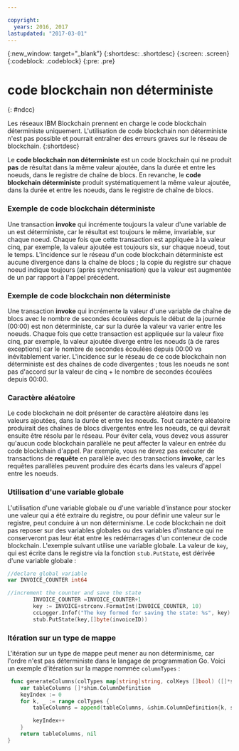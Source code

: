 ```yaml
---

copyright:
  years: 2016, 2017
lastupdated: "2017-03-01"
---
```


{:new_window: target="_blank"}
{:shortdesc: .shortdesc}
{:screen: .screen}
{:codeblock: .codeblock}
{:pre: .pre}

# code blockchain non déterministe
{: #ndcc}


Les réseaux IBM Blockchain prennent en charge le code blockchain déterministe uniquement. L'utilisation de code blockchain non déterministe n'est pas possible et pourrait entraîner des erreurs graves sur le réseau de blockchain.
{:shortdesc}

Le **code blockchain non déterministe** est un code blockchain qui ne produit **pas** de résultat dans la même valeur ajoutée, dans la durée et entre les noeuds, dans le registre de chaîne de blocs. En revanche, le **code blockchain déterministe** produit systématiquement la même valeur ajoutée, dans la durée et entre les noeuds, dans le registre de chaîne de blocs.

### Exemple de code blockchain déterministe
Une transaction **invoke** qui incrémente toujours la valeur d'une variable de un est déterministe, car le résultat est toujours le même, invariable, sur chaque noeud. Chaque fois que cette transaction est appliquée à la valeur cinq, par exemple, la valeur ajoutée est toujours six, sur chaque noeud, tout le temps. L'incidence sur le réseau d'un code blockchain déterministe est aucune divergence dans la chaîne de blocs ; la copie du registre sur chaque noeud indique toujours (après synchronisation) que la valeur est augmentée de un par rapport à l'appel précédent.

### Exemple de code blockchain non déterministe
Une transaction **invoke** qui incrémente la valeur d'une variable de chaîne de blocs avec le nombre de secondes écoulées depuis le début de la journée (00:00) est non déterministe, car sur la durée la valeur va varier entre les noeuds. Chaque fois que cette transaction est appliquée sur la valeur fixe cinq, par exemple, la valeur ajoutée diverge entre les noeuds (à de rares exceptions) car le nombre de secondes écoulées depuis 00:00 va inévitablement varier. L'incidence sur le réseau de ce code blockchain non déterministe est des chaînes de code divergentes ; tous les noeuds ne sont pas d'accord sur la valeur de cinq + le nombre de secondes écoulées depuis 00:00.

### Caractère aléatoire
Le code blockchain ne doit présenter de caractère aléatoire dans les valeurs ajoutées, dans la durée et entre les noeuds. Tout caractère aléatoire produirait des chaînes de blocs divergentes entre les noeuds, ce qui devrait ensuite être résolu par le réseau. Pour éviter cela, vous devez vous assurer qu'aucun code blockchain parallèle ne peut affecter la valeur en entrée du code blockchain d'appel. Par exemple, vous ne devez pas exécuter de transactions de **requête** en parallèle avec des transactions **invoke**, car les requêtes parallèles peuvent produire des écarts dans les valeurs d'appel entre les noeuds.

### Utilisation d'une variable globale
L'utilisation d'une variable globale ou d'une variable d'instance pour stocker une valeur qui a été extraire du registre, ou pour définir une valeur sur le registre, peut conduire à un non déterminisme. Le code blockchain ne doit pas reposer sur des variables globales ou des variables d'instance qui ne conserveront pas leur état entre les redémarrages d'un conteneur de code blockchain. L'exemple suivant utilise une variable globale. La valeur de `key`, qui est écrite dans le registre via la fonction `stub.PutState`, est dérivée d'une variable globale :

```go
//declare global variable
var INVOICE_COUNTER int64

//increment the counter and save the state
		INVOICE_COUNTER =INVOICE_COUNTER+1
		key := INVOICE+strconv.FormatInt(INVOICE_COUNTER, 10)
		ccLogger.Infof("The key formed for saving the state: %s", key)
		stub.PutState(key,[]byte(invoiceID))
```

### Itération sur un type de mappe
L'itération sur un type de mappe peut mener au non déterminisme, car l'ordre n'est pas déterministe dans le langage de programmation Go. Voici un exemple d'itération sur la mappe nommée `columnTypes` :

```go
 func generateColumns(colTypes map[string]string, colKeys []bool) ([]*shim.ColumnDefinition, error) {
	var tableColumns []*shim.ColumnDefinition
	keyIndex := 0
	for k, _ := range colTypes {
		tableColumns = append(tableColumns, &shim.ColumnDefinition{k, shim.ColumnDefinition_STRING, colKeys[keyIndex]})

		keyIndex++
	}
	return tableColumns, nil
}
```
